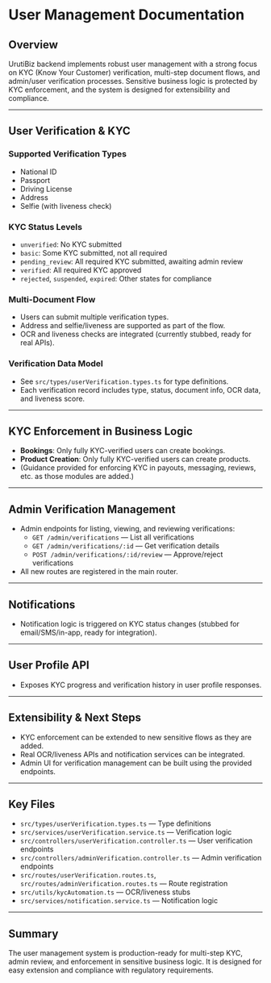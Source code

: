 # User Management Documentation

## Overview
UrutiBiz backend implements robust user management with a strong focus on KYC (Know Your Customer) verification, multi-step document flows, and admin/user verification processes. Sensitive business logic is protected by KYC enforcement, and the system is designed for extensibility and compliance.

---

## User Verification & KYC

### Supported Verification Types
- National ID
- Passport
- Driving License
- Address
- Selfie (with liveness check)

### KYC Status Levels
- `unverified`: No KYC submitted
- `basic`: Some KYC submitted, not all required
- `pending_review`: All required KYC submitted, awaiting admin review
- `verified`: All required KYC approved
- `rejected`, `suspended`, `expired`: Other states for compliance

### Multi-Document Flow
- Users can submit multiple verification types.
- Address and selfie/liveness are supported as part of the flow.
- OCR and liveness checks are integrated (currently stubbed, ready for real APIs).

### Verification Data Model
- See `src/types/userVerification.types.ts` for type definitions.
- Each verification record includes type, status, document info, OCR data, and liveness score.

---

## KYC Enforcement in Business Logic
- **Bookings**: Only fully KYC-verified users can create bookings.
- **Product Creation**: Only fully KYC-verified users can create products.
- (Guidance provided for enforcing KYC in payouts, messaging, reviews, etc. as those modules are added.)

---

## Admin Verification Management
- Admin endpoints for listing, viewing, and reviewing verifications:
  - `GET /admin/verifications` — List all verifications
  - `GET /admin/verifications/:id` — Get verification details
  - `POST /admin/verifications/:id/review` — Approve/reject verifications
- All new routes are registered in the main router.

---

## Notifications
- Notification logic is triggered on KYC status changes (stubbed for email/SMS/in-app, ready for integration).

---

## User Profile API
- Exposes KYC progress and verification history in user profile responses.

---

## Extensibility & Next Steps
- KYC enforcement can be extended to new sensitive flows as they are added.
- Real OCR/liveness APIs and notification services can be integrated.
- Admin UI for verification management can be built using the provided endpoints.

---

## Key Files
- `src/types/userVerification.types.ts` — Type definitions
- `src/services/userVerification.service.ts` — Verification logic
- `src/controllers/userVerification.controller.ts` — User verification endpoints
- `src/controllers/adminVerification.controller.ts` — Admin verification endpoints
- `src/routes/userVerification.routes.ts`, `src/routes/adminVerification.routes.ts` — Route registration
- `src/utils/kycAutomation.ts` — OCR/liveness stubs
- `src/services/notification.service.ts` — Notification logic

---

## Summary
The user management system is production-ready for multi-step KYC, admin review, and enforcement in sensitive business logic. It is designed for easy extension and compliance with regulatory requirements.
